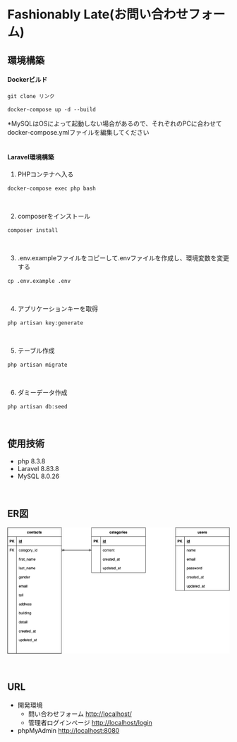 # Fashionably Late(お問い合わせフォーム)

## 環境構築

#### Dockerビルド
  ```
  git clone リンク
  ```
  ```
  docker-compose up -d --build
  ```
*MySQLはOSによって起動しない場合があるので、それぞれのPCに合わせてdocker-compose.ymlファイルを編集してください
  <br>
  <br>
#### Laravel環境構築
  1. PHPコンテナへ入る
  ```
  docker-compose exec php bash
  ```
  <br>

  2. composerをインストール
  ```
  composer install
  ```
  <br>

  3. .env.exampleファイルをコピーして.envファイルを作成し、環境変数を変更する
  ```
  cp .env.example .env
  ```
  <br>

  4. アプリケーションキーを取得
  ```
  php artisan key:generate
  ```
  <br>

  5. テーブル作成
  ```
  php artisan migrate
  ```
  <br>

  6. ダミーデータ作成
  ```
  php artisan db:seed
  ```
  <br>

## 使用技術
  * php 8.3.8
  * Laravel 8.83.8
  * MySQL 8.0.26
<br>

## ER図
  ![ER図](Fashionably-Late.drawio.png)

<br>

## URL
  * 開発環境  
      * 問い合わせフォーム <http://localhost/>   
      * 管理者ログインページ <http://localhost/login>
  * phpMyAdmin <http://localhost:8080>
